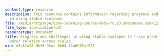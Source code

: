 ```yaml
---
content_type: resource
description: This resource contains information regarding progress and challenges
  in using stable isotopes.
file: /media/https%3A/open-learning-course-data-rc.s3.amazonaws.com/12-744-marine-isotope-chemistry-fall-2012/d5a52a159b2692ac0b04f2a6976af228_MIT12_744F12_rd2012_Wrnr.pdf
file_type: application/pdf
resourcetype: Document
title: Progress and challenges in using stable isotopes to trace plant carbon and
  water relation across scales.
uid: d5a52a15-9b26-92ac-0b04-f2a6976af228
---
```

